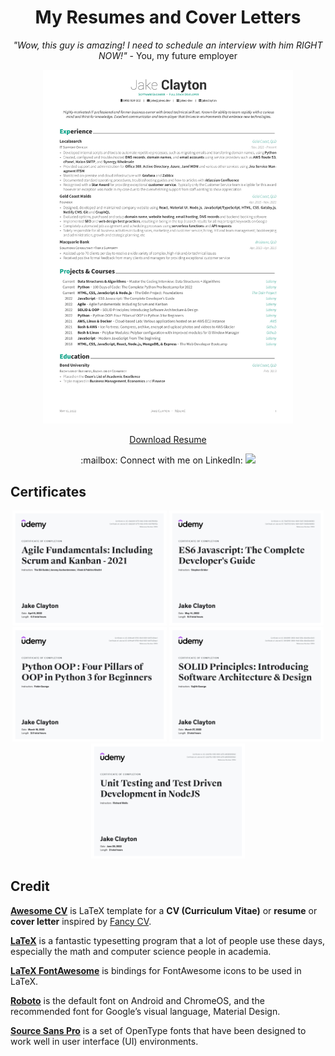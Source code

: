 <h1 align="center">My Resumes and Cover Letters</h1>

<p align="center">
    <em>"Wow, this guy is amazing! I need to schedule an interview with him RIGHT NOW!"</em> - You, my future employer
</p>

<div align="center">
  <a href="https://github.com/jakec-dev/resume/raw/main/resume.jpg" target="_blank"><img src="https://github.com/jakec-dev/resume/raw/main/resume.jpg" width="400" /></a>
  <p><a href="https://github.com/jakec-dev/resume/raw/main/resume.pdf" target="_blank">Download Resume</a></p>
</div>

<p align="center">:mailbox: Connect with me on LinkedIn: <a href="https://www.linkedin.com/in/jakeclayton/" target="_blank"><img src="https://img.shields.io/badge/-JakeClayton-blue?style=flat&logo=Linkedin&logoColor=white" /></a></p>

## Certificates

<div align="center">
  <a href="https://github.com/jakec-dev/resume/raw/main/certificates/Udemy%20course%20-%20Agile%20Fundamentals%20-%20Including%20Scrum%20and%20Kanban.jpg" target="_blank"><img src="https://github.com/jakec-dev/resume/raw/main/certificates/Udemy%20course%20-%20Agile%20Fundamentals%20-%20Including%20Scrum%20and%20Kanban.jpg" width="49%" /></a>
  <a href="https://github.com/jakec-dev/resume/raw/main/certificates/Udemy%20course%20-%20ES6%20Javascript%20-%20The%20Complete%20Developers%20Guide.jpg" target="_blank"><img src="https://github.com/jakec-dev/resume/raw/main/certificates/Udemy%20course%20-%20ES6%20Javascript%20-%20The%20Complete%20Developers%20Guide.jpg" width="49%" /></a>
  <a href="https://github.com/jakec-dev/resume/raw/main/certificates/Udemy%20course%20-%20Python%20OOP%20-%20Four%20Pillars%20of%20OOP%20in%20Python3%20for%20Beginners.jpg" target="_blank"><img src="https://github.com/jakec-dev/resume/raw/main/certificates/Udemy%20course%20-%20Python%20OOP%20-%20Four%20Pillars%20of%20OOP%20in%20Python3%20for%20Beginners.jpg" width="49%" /></a>
  <a href="https://github.com/jakec-dev/resume/raw/main/certificates/Udemy%20course%20-%20SOLID%20Principles%20-%20Introducing%20Software%20Architecture%20%26%20Design.jpg" target="_blank"><img src="https://github.com/jakec-dev/resume/raw/main/certificates/Udemy%20course%20-%20SOLID%20Principles%20-%20Introducing%20Software%20Architecture%20%26%20Design.jpg" width="49%" /></a>
    <a href="https://raw.githubusercontent.com/jakec-dev/resume/main/certificates/Udemy%20course%20-%20Unit%20Testing%20and%20Test%20Driven%20Development%20in%20NodeJS.jpg" target="_blank"><img src="https://raw.githubusercontent.com/jakec-dev/resume/main/certificates/Udemy%20course%20-%20Unit%20Testing%20and%20Test%20Driven%20Development%20in%20NodeJS.jpg" width="49%" /></a>
</div>


## Credit

[**Awesome CV**](https://github.com/posquit0/Awesome-CV) is LaTeX template for a **CV (Curriculum Vitae)** or **resume** or **cover letter** inspired by [Fancy CV](https://www.sharelatex.com/templates/cv-or-resume/fancy-cv).

[**LaTeX**](https://www.latex-project.org) is a fantastic typesetting program that a lot of people use these days, especially the math and computer science people in academia.

[**LaTeX FontAwesome**](https://github.com/furl/latex-fontawesome) is bindings for FontAwesome icons to be used in LaTeX.

[**Roboto**](https://github.com/google/roboto) is the default font on Android and ChromeOS, and the recommended font for Google’s visual language, Material Design.

[**Source Sans Pro**](https://github.com/adobe-fonts/source-sans-pro) is a set of OpenType fonts that have been designed to work well in user interface (UI) environments.

